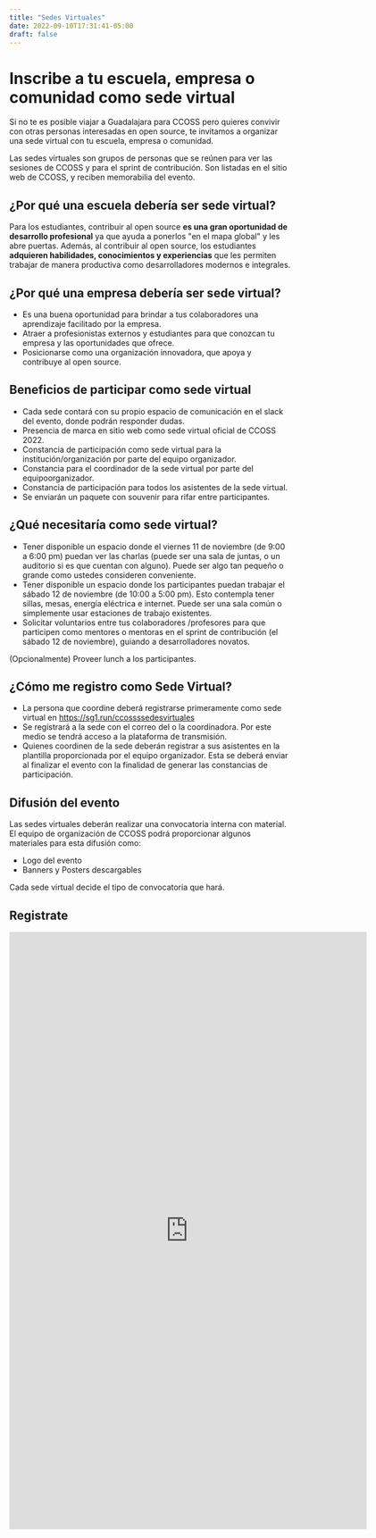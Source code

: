 ```yaml
---
title: "Sedes Virtuales"
date: 2022-09-10T17:31:41-05:00
draft: false
---
```



# Inscribe a tu escuela, empresa o comunidad como sede virtual

Si no te es posible viajar a Guadalajara para CCOSS pero quieres convivir con otras personas interesadas en open source, te invitamos a organizar una sede virtual con tu escuela, empresa o comunidad.

Las sedes virtuales son grupos de personas que se reúnen para ver las sesiones de CCOSS y para el sprint de contribución. Son listadas en el sitio web de CCOSS, y reciben memorabilia del evento.



## ¿Por qué una escuela debería ser sede virtual?

Para los estudiantes, contribuir al open source **es una gran oportunidad de desarrollo profesional** ya que ayuda a ponerlos "en el mapa global" y les abre puertas. Además, al contribuir al open source, los estudiantes **adquieren habilidades, conocimientos y experiencias** que les permiten trabajar de manera productiva como desarrolladores modernos e integrales.


## ¿Por qué una empresa debería ser sede virtual?

* Es una buena oportunidad para brindar a tus colaboradores una aprendizaje facilitado por la empresa.
* Atraer a profesionistas externos y estudiantes para que conozcan tu empresa y las oportunidades que ofrece.
* Posicionarse como una organización innovadora, que apoya y contribuye al open source.

## Beneficios de participar como sede virtual
* Cada sede contará con su propio espacio de comunicación en el slack del evento, donde podrán responder dudas.
* Presencia de marca en sitio web como sede virtual oficial de CCOSS 2022.
* Constancia de participación como sede virtual para la institución/organización por parte del equipo organizador.
* Constancia para el coordinador de la sede virtual por parte del equipoorganizador.
* Constancia de participación para todos los asistentes de la sede virtual.
* Se enviarán un paquete con souvenir para rifar entre participantes.


## ¿Qué necesitaría como sede virtual?

* Tener disponible un espacio donde el viernes 11 de noviembre (de 9:00 a 6:00 pm)  puedan ver las charlas (puede ser una sala de juntas, o un auditorio si es que cuentan con alguno). Puede ser algo tan pequeño o grande como ustedes consideren conveniente.
* Tener disponible un espacio donde los participantes puedan trabajar el sábado 12 de noviembre (de 10:00 a 5:00 pm). Esto contempla tener sillas, mesas, energía eléctrica e internet. Puede ser una sala común o simplemente usar estaciones de trabajo existentes.
* Solicitar voluntarios entre tus colaboradores /profesores para que participen como mentores o mentoras en el sprint de contribución (el sábado 12 de noviembre), guiando a desarrolladores novatos.

(Opcionalmente) Proveer lunch a los participantes.


## ¿Cómo me registro como Sede Virtual?

* La persona que coordine deberá registrarse primeramente como sede virtual en https://sg1.run/ccossssedesvirtuales
* Se registrará a la sede con el correo del o la coordinadora. Por este medio se tendrá acceso a la plataforma de transmisión.
* Quienes coordinen de la sede deberán registrar a sus asistentes en la plantilla proporcionada por el equipo organizador. Esta se deberá enviar al finalizar el evento con la finalidad de generar las constancias de participación.


## Difusión del evento 

Las sedes virtuales deberán realizar una convocatoria interna con material.
El equipo de organización de CCOSS podrá proporcionar algunos materiales para esta difusión como:
* Logo del evento 
* Banners y Posters descargables

Cada sede virtual decide el tipo de convocatoria que hará.


## Registrate

<iframe src="https://docs.google.com/forms/d/e/1FAIpQLSe9VBarqOvmQX9aYiXE1yXDmIH2eka5i6UMEJsukQNRWXqLDQ/viewform?embedded=true" width="640" height="1070" frameborder="0" marginheight="0" marginwidth="0">Cargando…</iframe>
